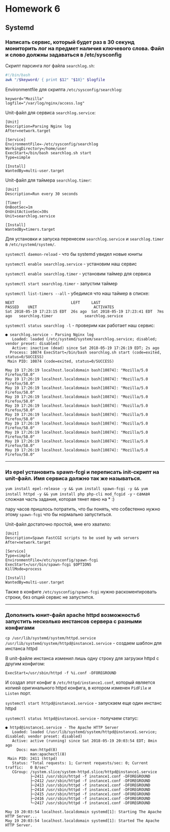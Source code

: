 # Homework 6

## Systemd

### Написать сервис, который будет раз в 30 секунд мониторить лог на предмет наличия ключевого слова. Файл и слово должны задаваться в /etc/sysconfig

Скрипт парсинга лог файла ```searchlog.sh```:
```bash
#!/bin/bash
awk "/$keyword/ { print $12" "$18}" $logfile
```
Environmentfile для скрипта ```/etc/sysconfig/searchlog```:
```
keyword="Mozilla"
logfile="/var/log/nginx/access.log"
```
Unit-файл для сервиса ```searchlog.service```:
```
[Unit]
Description=Parsing Nginx log
After=network.target

[Service]
EnvironmentFile=-/etc/sysconfig/searchlog
WorkingDirectory=/home/user
ExecStart=/bin/bash searchlog.sh start
Type=simple

[Install]
WantedBy=multi-user.target
```
Unit-файл для таймера ```searchlog.timer```:
```
[Unit]
Description=Run every 30 seconds

[Timer]
OnBootSec=1m
OnUnitActiveSec=30s
Unit=searchlog.service

[Install]
WantedBy=timers.target
```

Для установки и запуска перенесем ```searchlog.service``` и ```searchlog.timer``` в ```/etc/systemd/system/```.

```systemctl daemon-reload``` - что бы systemd увидел новые юниты

```systemctl enable searchlog.service``` - установим наш сервис

```systemctl enable searchlog.timer``` - установим таймер для сервиса

```systemctl start searchlog.timer``` - запустим таймер

```systemctl list-timers --all``` - убедимся что наш таймер в списке:
```
NEXT                         LEFT     LAST                         PASSED    UNIT                         ACTIVATES
Sat 2018-05-19 17:23:15 EDT  26s ago  Sat 2018-05-19 17:23:41 EDT  7ms ago   searchlog.timer              searchlog.service
```
```systemctl status searchlog -l``` - проверим как работает наш сервис:
```
● searchlog.service - Parsing Nginx log
   Loaded: loaded (/etc/systemd/system/searchlog.service; disabled; vendor preset: disabled)
   Active: inactive (dead) since Sat 2018-05-19 17:26:19 EDT; 2s ago
  Process: 10874 ExecStart=/bin/bash searchlog.sh start (code=exited, status=0/SUCCESS)
 Main PID: 10874 (code=exited, status=0/SUCCESS)

May 19 17:26:19 localhost.localdomain bash[10874]: "Mozilla/5.0 Firefox/58.0"
May 19 17:26:19 localhost.localdomain bash[10874]: "Mozilla/5.0 Firefox/58.0"
May 19 17:26:19 localhost.localdomain bash[10874]: "Mozilla/5.0 Firefox/58.0"
May 19 17:26:19 localhost.localdomain bash[10874]: "Mozilla/5.0 Firefox/58.0"
May 19 17:26:19 localhost.localdomain bash[10874]: "Mozilla/5.0 Firefox/58.0"
May 19 17:26:19 localhost.localdomain bash[10874]: "Mozilla/5.0 Firefox/58.0"
May 19 17:26:19 localhost.localdomain bash[10874]: "Mozilla/5.0 Firefox/58.0"
May 19 17:26:19 localhost.localdomain bash[10874]: "Mozilla/5.0 Firefox/58.0"
May 19 17:26:19 localhost.localdomain bash[10874]: "Mozilla/5.0 Firefox/58.0"
May 19 17:26:19 localhost.localdomain bash[10874]: "Mozilla/5.0 Firefox/58.0"

```
-------------
### Из epel установить spawn-fcgi и переписать init-скрипт на unit-файл. Имя сервиса должно так же называться.

```yum install epel-release -y && yum install spawn-fcgi -y && yum install httpd -y && yum install php php-cli mod_fcgid -y``` - самая сложная часть задания, которая тянет явно на * :) 

пару часов пришлось потратить, что бы понять, что собвстенно нужно этому ```spawn-fcgi``` что бы нормально запуститься.

Unit-файл достаточно простой, мне его хватило:
```
[Unit]
Description=Spawn FastCGI scripts to be used by web servers
After=network.target

[Service]
Type=simple
EnvironmentFile=/etc/sysconfig/spawn-fcgi
ExecStart=/usr/bin/spawn-fcgi $OPTIONS
KillMode=process

[Install]
WantedBy=multi-user.target
```
Также в конфиге ```/etc/sysconfig/spawn-fcgi``` нужно раскоментировать строки, без опций сервис не запустится.

-------------
### Дополнить юнит-файл apache httpd возможностьб запустить несколько инстансов сервера с разными конфигами

```cp /usr/lib/systemd/system/httpd.service /usr/lib/systemd/system/httpd@instance1.service``` - создаем шаблон для инстанса httpd

В unit-файле инстанса изменил лишь одну строку для загрузки httpd с другим конфигом:
```
ExecStart=/usr/sbin/httpd -f %i.conf -DFOREGROUND
```
И создал этот конфиг в ```/etc/httpd/instance1.conf```, который является копией оригинального httpd конфига, в котором изменен ```PidFile``` и ```Listen``` порт.

```systemctl start httpd@instance1.service``` - запускаем еще один инстанс httpd

```systemctl status httpd@instance1.service``` - получаем статус:
```
● httpd@instance1.service - The Apache HTTP Server
   Loaded: loaded (/usr/lib/systemd/system/httpd@instance1.service; disabled; vendor preset: disabled)
   Active: active (running) since Sat 2018-05-19 20:03:54 EDT; 8min ago
     Docs: man:httpd(8)
           man:apachectl(8)
 Main PID: 2411 (httpd)
   Status: "Total requests: 1; Current requests/sec: 0; Current traffic:   0 B/sec"
   CGroup: /system.slice/system-httpd.slice/httpd@instance1.service
           ├─2411 /usr/sbin/httpd -f instance1.conf -DFOREGROUND
           ├─2412 /usr/sbin/httpd -f instance1.conf -DFOREGROUND
           ├─2413 /usr/sbin/httpd -f instance1.conf -DFOREGROUND
           ├─2414 /usr/sbin/httpd -f instance1.conf -DFOREGROUND
           ├─2415 /usr/sbin/httpd -f instance1.conf -DFOREGROUND
           ├─2416 /usr/sbin/httpd -f instance1.conf -DFOREGROUND
           └─2417 /usr/sbin/httpd -f instance1.conf -DFOREGROUND

May 19 20:03:54 localhost.localdomain systemd[1]: Starting The Apache HTTP Server...
May 19 20:03:54 localhost.localdomain systemd[1]: Started The Apache HTTP Server.
```

